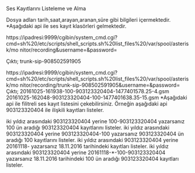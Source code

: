 Ses Kayıtlarını Listeleme ve Alma

Dosya adları tarih,saat,arayan,aranan,süre gibi bilgileri içermektedir.
*Aşağıdaki api ile ses kayıt klasörleri gelmektedir.

https://ipadresi:9999/cgibin/system_cmd.cgi?cmd=sh%20/etc/scripts/shell_scripts.sh%20list_files%20/var/spool/asterisk/mo
nitor/recording&username=&password=

Çıktı;
trunk-sip-908502591905 

https://ipadresi:9999/cgibin/system_cmd.cgi?cmd=sh%20/etc/scripts/shell_scripts.sh%20list_files%20/var/spool/asterisk/mo
nitor/recording/trunk-sip-908502591905&username=&password=
Çıktı;
20161025-161938-100-903123320404-1477401578.25-4.gsm
20161025-162048-903123320404-100-1477401638.35-15.gsm
*Aşağıdaki api ile filitreli ses kayıt listesini çekebilirsiniz.
Örneğin aşağıdaki api 903123320404 ile ilişkili kayıtları listeler.

iki yıldız arasındaki 903123320404 yerine 100-903123320404 yazarsanız 100 ün aradığı
903123320404 kayıtlarını listeler.
iki yıldız arasındaki 903123320404 yerine 903123320404-100 yazarsanız 903123320404 ün aradığı
100 kayıtlarını listeler.
iki yıldız arasındaki 903123320404 yerine 20161118- yazarsanız 18.11.2016 tarihindeki kayıtları
listeler.
iki yıldız arasındaki 903123320404 yerine 20161118-*-100-903123320404 yazarsanız 18.11.2016
tarihindeki 100 ün aradığı 903123320404 kayıtları listeler. 

